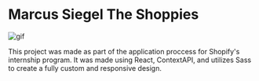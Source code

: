 # Marcus Siegel The Shoppies

![gif](https://media.giphy.com/media/HTDc1FfrSqLbf712oi/giphy.gif)

This project was made as part of the application proccess for Shopify's internship program. 
It was made using React, ContextAPI, and utilizes Sass to create a fully custom and responsive design.

